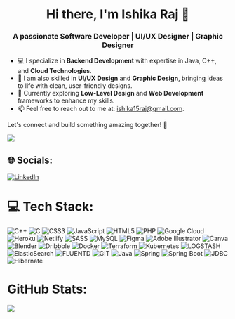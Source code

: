 


<h1 align="center">Hi there, I'm Ishika Raj 👋</h1>
<h3 align="center">A passionate Software Developer | UI/UX Designer | Graphic Designer</h3>

- 💻 I specialize in **Backend Development** with expertise in Java, C++, and **Cloud Technologies**.
- 🎨 I am also skilled in **UI/UX Design** and **Graphic Design**, bringing ideas to life with clean, user-friendly designs.
- 🌱 Currently exploring **Low-Level Design** and **Web Development** frameworks to enhance my skills.
- 📫 Feel free to reach out to me at: [ishika15raj@gmail.com](mailto:ishika15raj@gmail.com).

Let's connect and build something amazing together! 🚀


[![](https://visitcount.itsvg.in/api?id=ishika1501&icon=5&color=0)](https://visitcount.itsvg.in)

## 🌐 Socials:
[![LinkedIn](https://img.shields.io/badge/LinkedIn-%230077B5.svg?logo=linkedin&logoColor=white)](https://linkedin.com/in/www.linkedin.com/in/ishika-raj-959279214) 

# 💻 Tech Stack:
![C++](https://img.shields.io/badge/c++-%2300599C.svg?style=flat&logo=c%2B%2B&logoColor=white) ![C](https://img.shields.io/badge/c-%2300599C.svg?style=flat&logo=c&logoColor=white) ![CSS3](https://img.shields.io/badge/css3-%231572B6.svg?style=flat&logo=css3&logoColor=white) ![JavaScript](https://img.shields.io/badge/javascript-%23323330.svg?style=flat&logo=javascript&logoColor=%23F7DF1E) ![HTML5](https://img.shields.io/badge/html5-%23E34F26.svg?style=flat&logo=html5&logoColor=white) ![PHP](https://img.shields.io/badge/php-%23777BB4.svg?style=flat&logo=php&logoColor=white) ![Google Cloud](https://img.shields.io/badge/GoogleCloud-%234285F4.svg?style=flat&logo=google-cloud&logoColor=white) ![Heroku](https://img.shields.io/badge/heroku-%23430098.svg?style=flat&logo=heroku&logoColor=white) ![Netlify](https://img.shields.io/badge/netlify-%23000000.svg?style=flat&logo=netlify&logoColor=#00C7B7) ![SASS](https://img.shields.io/badge/SASS-hotpink.svg?style=flat&logo=SASS&logoColor=white) ![MySQL](https://img.shields.io/badge/mysql-%2300000f.svg?style=flat&logo=mysql&logoColor=white) ![Figma](https://img.shields.io/badge/figma-%23F24E1E.svg?style=flat&logo=figma&logoColor=white) ![Adobe Illustrator](https://img.shields.io/badge/adobe%20illustrator-%23FF9A00.svg?style=flat&logo=adobe%20illustrator&logoColor=white) ![Canva](https://img.shields.io/badge/Canva-%2300C4CC.svg?style=flat&logo=Canva&logoColor=white) ![Blender](https://img.shields.io/badge/blender-%23F5792A.svg?style=flat&logo=blender&logoColor=white) ![Dribbble](https://img.shields.io/badge/Dribbble-EA4C89?style=flat&logo=dribbble&logoColor=white) ![Docker](https://img.shields.io/badge/docker-%230db7ed.svg?style=flat&logo=docker&logoColor=white) ![Terraform](https://img.shields.io/badge/terraform-%235835CC.svg?style=flat&logo=terraform&logoColor=white) ![Kubernetes](https://img.shields.io/badge/kubernetes-%23326ce5.svg?style=flat&logo=kubernetes&logoColor=white) ![LOGSTASH](https://img.shields.io/badge/logstash-005571.svg?style=flat&logo=logstash) ![ElasticSearch](https://img.shields.io/badge/-ElasticSearch-005571?style=flat&logo=elasticsearch) ![FLUENTD](https://img.shields.io/badge/fluentd-0E83C8.svg?style=flat&logo=fluentd&logoColor=white&color=%230E83C8) ![GIT](https://img.shields.io/badge/Git-fc6d26?style=flat&logo=git&logoColor=white) ![Java](https://img.shields.io/badge/Java-%23ED8B00.svg?style=flat&logo=java&logoColor=white)
![Spring](https://img.shields.io/badge/Spring-%236DB33F.svg?style=flat&logo=spring&logoColor=white)
![Spring Boot](https://img.shields.io/badge/Spring_Boot-%236DB33F.svg?style=flat&logo=spring-boot&logoColor=white)
![JDBC](https://img.shields.io/badge/JDBC-%23EA5C10.svg?style=flat&logo=java&logoColor=white)
![Hibernate](https://img.shields.io/badge/Hibernate-%23000000.svg?style=flat&logo=hibernate&logoColor=white)
# GitHub Stats:
![](https://github-readme-stats.vercel.app/api?username=ishika1501&theme=react&hide_border=true&include_all_commits=false&count_private=true)<br/>

<!-- Proudly created with GPRM ( https://gprm.itsvg.in ) -->
